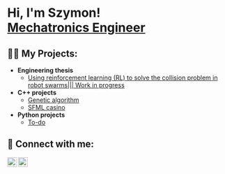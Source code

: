<h1>Hi, I'm Szymon! <br/><a href="https://github.com/kvbicki">Mechatronics Engineer</a></h1>

<h2>👨‍💻 My Projects:</h2>

- <b>Engineering thesis </b>
  - [Using reinforcement learning (RL) to solve the collision problem in robot swarms||| Work in progress](https://github.com/kvbicki)
- <b>C++ projects</b>
  - [Genetic algorithm](https://github.com/kvbicki)
  - [SFML casino](https://github.com/kvbicki)
- <b>Python projects</b>
  - [To-do](https://github.com/kvbicki/Terminal_todo)

<h2> 🤳 Connect with me:</h2>

[<img align="left" alt="Instagram" width="22px" src="https://upload.wikimedia.org/wikipedia/commons/a/a5/Instagram_icon.png" />][instagram]
[<img align="left" alt="LinkedIn" width="22px" src="https://upload.wikimedia.org/wikipedia/commons/c/ca/LinkedIn_logo_initials.png" />][linkedin]


[instagram]: https://www.instagram.com/kvbicki_/
[linkedin]: https://www.linkedin.com/in/szymon-kubicki-44224223a/
